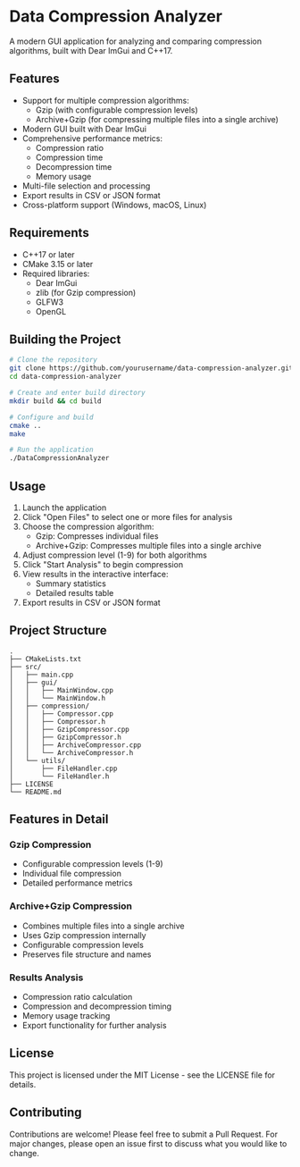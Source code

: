 # Data Compression Analyzer

A modern GUI application for analyzing and comparing compression algorithms, built with Dear ImGui and C++17.

## Features

- Support for multiple compression algorithms:
  - Gzip (with configurable compression levels)
  - Archive+Gzip (for compressing multiple files into a single archive)
- Modern GUI built with Dear ImGui
- Comprehensive performance metrics:
  - Compression ratio
  - Compression time
  - Decompression time
  - Memory usage
- Multi-file selection and processing
- Export results in CSV or JSON format
- Cross-platform support (Windows, macOS, Linux)

## Requirements

- C++17 or later
- CMake 3.15 or later
- Required libraries:
  - Dear ImGui
  - zlib (for Gzip compression)
  - GLFW3
  - OpenGL

## Building the Project

```bash
# Clone the repository
git clone https://github.com/yourusername/data-compression-analyzer.git
cd data-compression-analyzer

# Create and enter build directory
mkdir build && cd build

# Configure and build
cmake ..
make

# Run the application
./DataCompressionAnalyzer
```

## Usage

1. Launch the application
2. Click "Open Files" to select one or more files for analysis
3. Choose the compression algorithm:
   - Gzip: Compresses individual files
   - Archive+Gzip: Compresses multiple files into a single archive
4. Adjust compression level (1-9) for both algorithms
5. Click "Start Analysis" to begin compression
6. View results in the interactive interface:
   - Summary statistics
   - Detailed results table
7. Export results in CSV or JSON format

## Project Structure

```
.
├── CMakeLists.txt
├── src/
│   ├── main.cpp
│   ├── gui/
│   │   ├── MainWindow.cpp
│   │   └── MainWindow.h
│   ├── compression/
│   │   ├── Compressor.cpp
│   │   ├── Compressor.h
│   │   ├── GzipCompressor.cpp
│   │   ├── GzipCompressor.h
│   │   ├── ArchiveCompressor.cpp
│   │   └── ArchiveCompressor.h
│   └── utils/
│       ├── FileHandler.cpp
│       └── FileHandler.h
├── LICENSE
└── README.md
```

## Features in Detail

### Gzip Compression
- Configurable compression levels (1-9)
- Individual file compression
- Detailed performance metrics

### Archive+Gzip Compression
- Combines multiple files into a single archive
- Uses Gzip compression internally
- Configurable compression levels
- Preserves file structure and names

### Results Analysis
- Compression ratio calculation
- Compression and decompression timing
- Memory usage tracking
- Export functionality for further analysis

## License

This project is licensed under the MIT License - see the LICENSE file for details.

## Contributing

Contributions are welcome! Please feel free to submit a Pull Request. For major changes, please open an issue first to discuss what you would like to change.